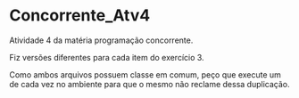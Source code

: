 # Concorrente_Atv4
Atividade 4 da matéria programação concorrente.

Fiz versões diferentes para cada item do exercício 3.

Como ambos arquivos possuem classe em comum, peço que execute um de cada vez no ambiente para que o mesmo não reclame dessa duplicação.
